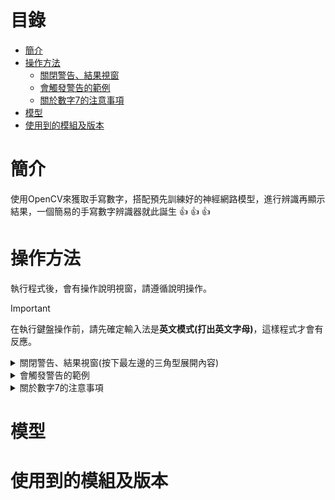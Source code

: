 # 目錄
- [簡介](#簡介)
- [操作方法](#操作方法)
   - [關閉警告、結果視窗](#關閉警告、結果視窗)
   - [會觸發警告的範例](#會觸發警告的範例)
   - [關於數字7的注意事項](#關於數字7的注意事項)
- [模型](#模型)
- [使用到的模組及版本](#使用到的模組及版本)
# 簡介
 使用OpenCV來獲取手寫數字，搭配預先訓練好的神經網路模型，進行辨識再顯示結果，一個簡易的手寫數字辨識器就此誕生 :+1: :+1: :+1:
# 操作方法
 執行程式後，會有操作說明視窗，請遵循說明操作。
> [!IMPORTANT]
> 在執行鍵盤操作前，請先確定輸入法是**英文模式(打出英文字母)**，這樣程式才會有反應。
<details>
 <a name="關閉警告、結果視窗"></a>
 <summary>關閉警告、結果視窗(按下最左邊的三角型展開內容)</summary>

 有以下兩種方式:\
 1. 按下視窗右上角的X。![image](/picture/x按鈕.png)
 2. 按下任意鍵
 **(推薦使用此方式)**。\
 **若使用方式1的話，_所有鍵盤操作必須按2次，程式才會有反應_**，因此建議使用方法2。

</details>
<details>
 <a name="會觸發警告的範例"></a>                            
 <summary>會觸發警告的範例</summary>

 1. 一位數時:書寫數字5的過程不連續，有斷點。\
 ![image](/picture/觸發警告範例/1-0.bmp)
 2. 二位數時:數字歪斜+間隔過近。\
 ![image](/picture/觸發警告範例/2-0.png)

</details>
<details>
   <a name="關於數字7的注意事項"></a> 
   <summary>關於數字7的注意事項</summary>

   1. 一位數時:書寫過程不連續有斷點，**絕對會辨識錯誤**，辨識成二位數。\
   ![image](/picture/數字7注意事項/1.bmp)
   2. 二位數時:此時程式不會有任反應，直到你清除重寫出正確的格式，再進行後續操作。\
   ![image](/picture/數字7注意事項/2.png)
    
</details>

# 模型

# 使用到的模組及版本
